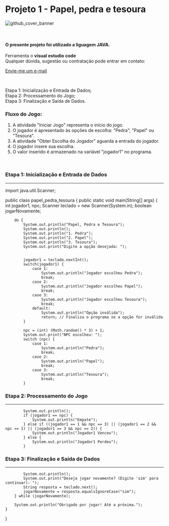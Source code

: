 <h1> Projeto 1 - Papel, pedra e tesoura</h1>

![github_cover_banner](https://meus-projetos.com/wp-content/uploads/2022/03/pedra-papel-tesoura.png)

<br>

#### O presente projeto foi utilizado  a liguagem **JAVA.**

Ferramenta o  **visual estudio code**
<br>
 Qualquer dúvida, sugestão ou contratação pode entrar em contato:
<br>

[Envie-me um e-mail](mailto:mapcoworking@outlook.com)

<br>
<p aling: "center">
Etapa 1: Inicialização e Entrada de Dados;
<br>
Etapa 2: Processamento do Jogo;
<br>
Etapa 3: Finalização e Saída de Dados.

<br>



### Fluxo do Jogo:

1. A atividade "Iniciar Jogo" representa o início do jogo.
2. O jogador é apresentado às opções de escolha: "Pedra", "Papel" ou "Tesoura".
3. A atividade "Obter Escolha do Jogador" aguarda a entrada do jogador.
4. O jogador insere sua escolha.
5. O valor inserido é armazenado na variável "jogador1" no programa.


<br>

### Etapa 1: Inicialização e Entrada de Dados
___

import java.util.Scanner;

public class papel_pedra_tesoura {
    public static void main(String[] args) {
        int jogador1, npc;
        Scanner teclado = new Scanner(System.in);
        boolean jogarNovamente;

        do {
            System.out.println("Papel, Pedra e Tesoura");
            System.out.println();
            System.out.println("1. Pedra");
            System.out.println("2. Papel");
            System.out.println("3. Tesoura");
            System.out.print("Digite a opção desejada: ");


            jogador1 = teclado.nextInt();
            switch(jogador1) {
                case 1:
                    System.out.println("Jogador escolheu Pedra");
                    break;
                case 2:
                    System.out.println("Jogador escolheu Papel");
                    break;
                case 3:
                    System.out.println("Jogador escolheu Tesoura");
                    break;
                default:
                    System.out.println("Opção inválida");
                    return; // Finaliza o programa se a opção for inválida
            }

            npc = (int) (Math.random() * 3) + 1;
            System.out.print("NPC escolheu: ");
            switch (npc) {
                case 1:
                    System.out.println("Pedra");
                    break;
                case 2:
                    System.out.println("Papel");
                    break;
                case 3:
                    System.out.println("Tesoura");
                    break;
            }

### Etapa 2: Processamento do Jogo
___
            System.out.println();
            if (jogador1 == npc) {
                System.out.println("Empate");
            } else if ((jogador1 == 1 && npc == 3) || (jogador1 == 2 && npc == 1) || (jogador1 == 3 && npc == 2)) {
                System.out.println("Jogador1 Venceu");
            } else {
                System.out.println("Jogador1 Perdeu");
            }

### Etapa 3: Finalização e Saída de Dados

___

            System.out.println();
            System.out.print("Deseja jogar novamente? (Digite 'sim' para continuar): ");
            String resposta = teclado.next();
            jogarNovamente = resposta.equalsIgnoreCase("sim");
        } while (jogarNovamente);

        System.out.println("Obrigado por jogar! Até a próxima.");
    }
}



